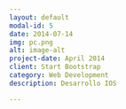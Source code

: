 ```yaml
---
layout: default
modal-id: 5
date: 2014-07-14
img: pc.png
alt: image-alt
project-date: April 2014
client: Start Bootstrap
category: Web Development
description: Desarrollo IOS

---
```

